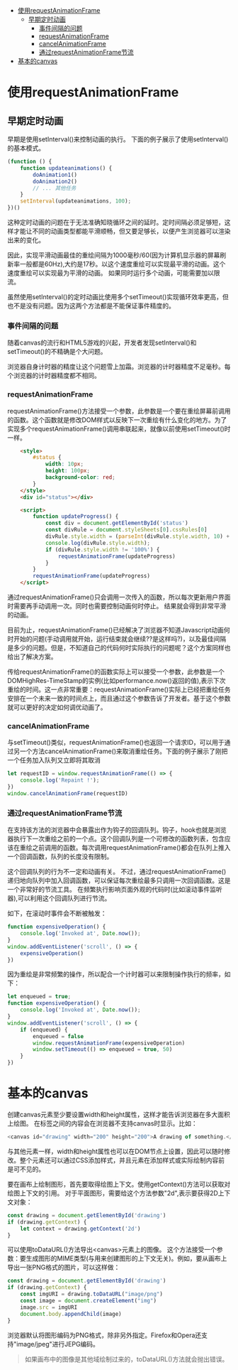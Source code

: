 - [使用requestAnimationFrame](#使用requestanimationframe)
	- [早期定时动画](#早期定时动画)
		- [事件间隔的问题](#事件间隔的问题)
		- [requestAnimationFrame](#requestanimationframe)
		- [cancelAnimationFrame](#cancelanimationframe)
		- [通过requestAnimationFrame节流](#通过requestanimationframe节流)
- [基本的canvas](#基本的canvas)
# 使用requestAnimationFrame
## 早期定时动画
早期是使用setInterval()来控制动画的执行。 下面的例子展示了使用setInterval()的基本模式。
``` js
(function () {
	function updateanimations() {
		doAnimation1()
		doAnimation2()
		// ... 其他任务
	}
	setInterval(updateanimations, 100);
})()
```
这种定时动画的问题在于无法准确知晓循环之间的延时。定时间隔必须足够短，这样才能让不同的动画类型都能平滑顺畅，但又要足够长，以便产生浏览器可以渲染出来的变化。

因此，实现平滑动画最佳的重绘间隔为1000毫秒/60(因为计算机显示器的屏幕刷新率一般都是60Hz),大约是17秒。以这个速度重绘可以实现最平滑的动画。这个速度重绘可以实现最为平滑的动画。 如果同时运行多个动画，可能需要加以限流。

虽然使用setInterval()的定时动画比使用多个setTimeout()实现循环效率更高，但也不是没有问题。因为这两个方法都是不能保证事件精度的。
### 事件间隔的问题
随着canvas的流行和HTML5游戏的兴起，开发者发现setInterval()和setTimeout()的不精确是个大问题。

浏览器自身计时器的精度让这个问题雪上加霜。浏览器的计时器精度不足毫秒。每个浏览器的计时器精度都不相同。
### requestAnimationFrame
requestAnimationFrame()方法接受一个参数，此参数是一个要在重绘屏幕前调用的函数。这个函数就是修改DOM样式以反映下一次重绘有什么变化的地方。为了实现多个requestAnimationFrame()调用串联起来，就像以前使用setTimeout()时一样。
``` html
	<style>
		#status {
			width: 10px;
			height: 100px;
			background-color: red;
		}
	</style>
	<div id="status"></div>

	<script>
		function updateProgress() {
			const div = document.getElementById('status')
			const divRule = document.styleSheets[0].cssRules[0]
			divRule.style.width = (parseInt(divRule.style.width, 10) + 5) + '%'
			console.log(divRule.style.width);
			if (divRule.style.width != '100%') {
				requestAnimationFrame(updateProgress)
			}
		}
		requestAnimationFrame(updateProgress)
	</script>
```
通过requestAnimationFrame()只会调用一次传入的函数，所以每次更新用户界面时需要再手动调用一次。同时也需要控制动画何时停止。 结果就会得到非常平滑的动画。

目前为止，requestAnimationFrame()已经解决了浏览器不知道Javascript动画何时开始的问题(手动调用就开始，运行结束就会继续??是这样吗?)，以及最佳间隔是多少的问题。但是，不知道自己的代码何时实际执行的问题呢？这个方案同样也给出了解决方案。

传给requestAnimationFrame()的函数实际上可以接受一个参数，此参数是一个DOMHighRes-TimeStamp的实例(比如performance.now()返回的值),表示下次重绘的时间。这一点非常重要：requestAnimationFrame()实际上已经把重绘任务安排在一个未来一致的时间点上，而且通过这个参数告诉了开发者。基于这个参数就可以更好的决定如何调优动画了。
### cancelAnimationFrame
与setTimeout()类似，requestAnimationFrame()也返回一个请求ID，可以用于通过另一个方法cancelAnimationFrame()来取消重绘任务。下面的例子展示了刚把一个任务加入队列又立即将其取消
``` js
let requestID = window.requestAnimationFrame(() => {
	console.log('Repaint !');
})
window.cancelAnimationFrame(requestID)
```
### 通过requestAnimationFrame节流
在支持该方法的浏览器中会暴露出作为钩子的回调队列。钩子，hook也就是浏览器执行下一次重绘之前的一个点。这个回调队列是一个可修改的函数列表，包含应该在重绘之前调用的函数。每次调用requestAnimationFrame()都会在队列上推入一个回调函数，队列的长度没有限制。

这个回调队列的行为不一定和动画有关。 不过，通过requestAnimationFrame()递归地向队列中加入回调函数，可以保证每次重绘最多只调用一次回调函数。这是一个非常好的节流工具。 在频繁执行影响页面外观的代码时(比如滚动事件监听器),可以利用这个回调队列进行节流。

如下，在滚动时事件会不断被触发：
``` js
function expensiveOperation() {
	console.log('Invoked at', Date.now());
}
window.addEventListener('scroll', () => {
	expensiveOperation()
})
```
因为重绘是非常频繁的操作，所以配合一个计时器可以来限制操作执行的频率，如下：
``` js
let enqueued = true;
function expensiveOperation() {
	console.log('Invoked at', Date.now());
}
window.addEventListener('scroll', () => {
	if (enqueued) {
		enqueued = false
		window.requestAnimationFrame(expensiveOperation)
		window.setTimeout(() => enqueued = true, 50)
	}
})
```
# 基本的canvas
创建canvas元素至少要设置width和height属性，这样才能告诉浏览器在多大面积上绘图。 在标签之间的内容会在浏览器不支持canvas时显示。比如：
``` js
<canvas id="drawing" width="200" height="200">A drawing of something.</canvas>
```
与其他元素一样，width和height属性也可以在DOM节点上设置，因此可以随时修改。整个元素还可以通过CSS添加样式，并且元素在添加样式或实际绘制内容前是可不见的。

要在画布上绘制图形，首先要取得绘图上下文。使用getContext()方法可以获取对绘图上下文的引用。 对于平面图形，需要给这个方法参数"2d",表示要获得2D上下文对象：
``` js
const drawing = document.getElementById('drawing')
if (drawing.getContext) {
	let context = drawing.getContext('2d')
}
```
可以使用toDataURL()方法导出<canvas\>元素上的图像。 这个方法接受一个参数：要生成图形的MIME类型(与用来创建图形的上下文无关)。例如，要从画布上导出一张PNG格式的图片，可以这样做：
``` js
const drawing = document.getElementById('drawing')
if (drawing.getContext) {
	const imgURI = drawing.toDataURL("image/png")
	const image = document.createElement("img")
	image.src = imgURI
	document.body.appendChild(image)
}
```
浏览器默认将图形编码为PNG格式，除非另外指定。Firefox和Opera还支持"image/jpeg"进行JEPG编码。
> 如果画布中的图像是其他域绘制过来的，toDataURL()方法就会抛出错误。